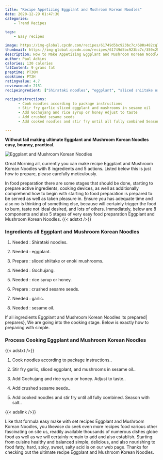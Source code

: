 ```yaml
---
title: "Recipe Appetizing Eggplant and Mushroom Korean Noodles"
date: 2020-12-29 01:47:30
categories:
    - Trend Recipes
    
tags:
    - Easy recipes

image: https://img-global.cpcdn.com/recipes/61749d5bc923bc7c/680x482cq70/eggplant-and-mushroom-korean-noodles-recipe-main-photo.jpg
thumbnail: https://img-global.cpcdn.com/recipes/61749d5bc923bc7c/350x250cq70/eggplant-and-mushroom-korean-noodles-recipe-main-photo.jpg
description: How to Make Appetizing Eggplant and Mushroom Korean Noodles with 8 ingredients and 5 stages of easy cooking.
author: Paul Adkins
calories: 130 calories
fatContent: 9 grams fat
preptime: PT30M
cooktime: PT2H
ratingvalue: 4.7
reviewcount: 2151
recipeingredient: ["Shirataki noodles", "eggplant", "sliced shiitake or enoki mushrooms", "Gochujang", "rice syrup or honey", "crushed sesame seeds", "garlic", "sesame oil"]

recipeinstructions: 
      - Cook noodles according to package instructions 
      - Stir fry garlic sliced eggplant and mushrooms in sesame oil 
      - Add Gochujang and rice syrup or honey Adjust to taste 
      - Add crushed sesame seeds 
      - Add cooked noodles and stir fry until all fully combined Season with salt

---
```




**Without fail making ultimate Eggplant and Mushroom Korean Noodles easy, bouncy, practical**. 


![Eggplant and Mushroom Korean Noodles](https://img-global.cpcdn.com/recipes/61749d5bc923bc7c/680x482cq70/eggplant-and-mushroom-korean-noodles-recipe-main-photo.jpg "Eggplant and Mushroom Korean Noodles")




Great Morning all, currently you can make recipe Eggplant and Mushroom Korean Noodles with 8 ingredients and 5 actions. Listed below this is just how to prepare, please carefully meticulously.

In food preparation there are some stages that should be done, starting to prepare active ingredients, cooking devices, as well as additionally comprehend how to begin with starting to food preparation is prepared to be served as well as taken pleasure in. Ensure you has adequate time and also no is thinking of something else, because will certainly trigger the food to burn, taste not ideal desired, and lots of others. Immediately, below are 8 components and also 5 stages of very easy food preparation Eggplant and Mushroom Korean Noodles.
{{< adstxt />}}

### Ingredients all Eggplant and Mushroom Korean Noodles


1. Needed  : Shirataki noodles.

1. Needed  : eggplant.

1. Prepare  : sliced shiitake or enoki mushrooms.

1. Needed  : Gochujang.

1. Needed  : rice syrup or honey.

1. Prepare  : crushed sesame seeds.

1. Needed  : garlic.

1. Needed  : sesame oil.



If all ingredients Eggplant and Mushroom Korean Noodles its prepared| prepares}, We are going into the cooking stage. Below is exactly how to preparing with simple.

### Process Cooking Eggplant and Mushroom Korean Noodles

{{< adstxt />}}


1. Cook noodles according to package instructions..



1. Stir fry garlic, sliced eggplant, and mushrooms in sesame oil..



1. Add Gochujang and rice syrup or honey. Adjust to taste..



1. Add crushed sesame seeds..



1. Add cooked noodles and stir fry until all fully combined. Season with salt..





{{< adslink />}}

Like that formula easy make with set recipes Eggplant and Mushroom Korean Noodles, you likewise do seek even more recipes food various other fascinating on site us, readily available thousands of numerous dishes globe food as well as we will certainly remain to add and also establish. Starting from cuisine healthy and balanced simple, delicious, and also nourishing to food fatty, hard, spicy, sweet, salty acid is on our web page. Thanks for checking out the ultimate recipe Eggplant and Mushroom Korean Noodles.
